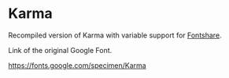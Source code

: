 # Karma

Recompiled version of Karma with variable support for [Fontshare](https://www.fontshare.com/).

Link of the original Google Font.

https://fonts.google.com/specimen/Karma
